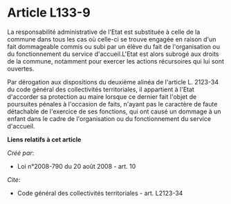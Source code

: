 # Article L133-9

La responsabilité administrative de l'Etat est substituée à celle de la commune dans tous les cas où celle-ci se trouve
engagée en raison d'un fait dommageable commis ou subi par un élève du fait de l'organisation ou du fonctionnement du service
d'accueil.L'Etat est alors subrogé aux droits de la commune, notamment pour exercer les actions récursoires qui lui sont
ouvertes. 

Par dérogation aux dispositions du deuxième alinéa de l'article L. 2123-34 du code général des collectivités territoriales,
il appartient à l'Etat d'accorder sa protection au maire lorsque ce dernier fait l'objet de poursuites pénales à l'occasion
de faits, n'ayant pas le caractère de faute détachable de l'exercice de ses fonctions, qui ont causé un dommage à un enfant
dans le cadre de l'organisation ou du fonctionnement du service d'accueil.

**Liens relatifs à cet article**

_Créé par_:

  - Loi n°2008-790 du 20 août 2008 - art. 10

_Cite_:

  - Code général des collectivités territoriales - art. L2123-34
